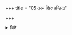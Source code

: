 +++
title = "05 तस्य शिरः प्रच्छिद्य"

+++

<details><summary>थिते</summary>

5. Having cut the head of it (the victim for Vāyu), having besmeared it with clay, he keeps it down (for being used later).  
</details>
